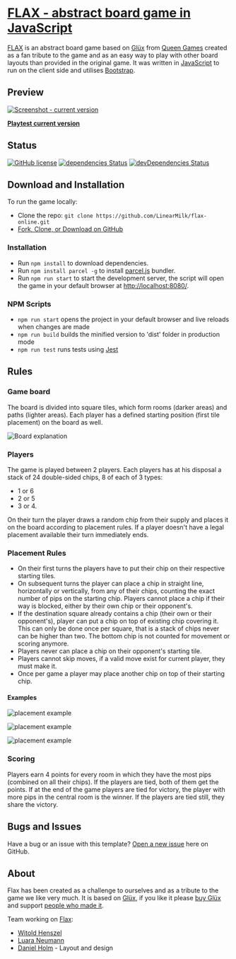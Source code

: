 # [FLAX - abstract board game in JavaScript](http://flax.linearmilk.com/)

[FLAX](http://flax.linearmilk.com/) is an abstract board game based on [Glüx](http://www.queen-games.com/en/2016/10/gluex-light-your-way-2/) from [Queen Games](http://www.queen-games.com/en/) created as a fan tribute to the game and as an easy way to play with other board layouts than provided in the original game. It was written in [JavaScript](https://developer.mozilla.org/bm/docs/Web/JavaScript) to run on the client side and utilises [Bootstrap](https://getbootstrap.com/).

## Preview

[![ Screenshot - current version](http://linearmilk.com/previews/flax-preview.png)](http://flax.linearmilk.com)

**[Playtest current version](http://flax.linearmilk.com)**

## Status

[![GitHub license](https://img.shields.io/badge/license-MIT-blue.svg)](https://raw.githubusercontent.com/LinearMilk/flax-online/master/LICENSE)
[![dependencies Status](https://david-dm.org/LinearMilk/flax-online/status.svg)](https://david-dm.org/LinearMilk/flax-online)
[![devDependencies Status](https://david-dm.org/LinearMilk/flax-online/dev-status.svg)](https://david-dm.org/LinearMilk/flax-online?type=dev)

## Download and Installation

To run the game locally:

* Clone the repo: `git clone https://github.com/LinearMilk/flax-online.git`
* [Fork, Clone, or Download on GitHub](https://github.com/LinearMilk/flax-online)

### Installation

* Run `npm install` to download dependencies.
* Run `npm install parcel -g` to install [parcel.js](https://parceljs.org/) bundler.
* Run `npm run start` to start the development server, the script will open the game in your default browser at [http://localhost:8080/](http://localhost:8080/).

### NPM Scripts

* `npm run start` opens the project in your default browser and live reloads when changes are made
* `npm run build` builds the minified version to 'dist' folder in production mode
* `npm run test` runs tests using [Jest](https://facebook.github.io/jest/)

## Rules

### Game board

The board is divided into square tiles, which form rooms (darker areas) and paths (lighter areas). Each player has a defined starting position (first tile placement) on the board as well.

![Board explanation](http://linearmilk.com/flax_rules/game_board.jpg)

### Players

The game is played between 2 players. Each players has at his disposal a stack of 24 double-sided chips, 8 of each of 3 types:

* 1 or 6
* 2 or 5
* 3 or 4.

On their turn the player draws a random chip from their supply and places it on the board according to placement rules. If a player doesn't have a legal placement available their turn immediately ends.

### Placement Rules

* On their first turns the players have to put their chip on their respective starting tiles.
* On subsequent turns the player can place a chip in straight line, horizontally or vertically, from any of their chips, counting the exact number of pips on the starting chip. Players cannot place a chip if their way is blocked, either by their own chip or their opponent's.
* If the destination square already contains a chip (their own or their opponent's), player can put a chip on top of existing chip covering it. This can only be done once per square, that is a stack of chips never can be higher than two. The bottom chip is not counted for movement or scoring anymore.
* Players never can place a chip on their opponent's starting tile.
* Players cannot skip moves, if a valid move exist for current player, they must make it.
* Once per game a player may place another chip on top of their starting chip.

#### Examples

![placement example](http://linearmilk.com/flax_rules/placement_1.jpg)

![placement example](http://linearmilk.com/flax_rules/placement_2.jpg)

![placement example](http://linearmilk.com/flax_rules/placement_3.jpg)

### Scoring

Players earn 4 points for every room in which they have the most pips (combined on all their chips). If the players are tied, both of them get the points. If at the end of the game players are tied for victory, the player with more pips in the central room is the winner. If the players are tied still, they share the victory.

## Bugs and Issues

Have a bug or an issue with this template? [Open a new issue](https://github.com/LinearMilk/flax-online/issues) here on GitHub.

## About

Flax has been created as a challenge to ourselves and as a tribute to the game we like very much. It is based on [Glüx](http://www.queen-games.com/en/2016/10/gluex-light-your-way-2/), if you like it please [buy Glüx](https://www.amazon.co.uk/Queen-Games-010221-English-German/dp/B01GX992G4/) and support [people who made it](http://www.queen-games.com/en/#).

Team working on [Flax](http://flax.linearmilk.com):

* [Witold Henszel](http://linearmilk.com/)
* [Luara Neumann](https://www.linkedin.com/in/luara-neumann-boeira-b89a8638/)
* [Daniel Holm](https://www.linkedin.com/in/danielholm83/) - Layout and design
